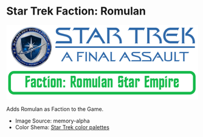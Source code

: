 # Star Trek Faction: Romulan
![Logo](https://github.com/ST-AFA/Faction-Romulan/blob/main/.images/ST-AFA-Banner.png)

Adds Romulan as Faction to the Game.

- Image Source: memory-alpha
- Color Shema: [Star Trek color palettes](https://leonawicz.github.io/trekcolors/reference/trek_pal.html)
